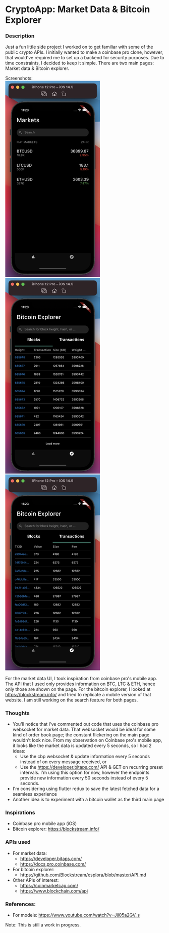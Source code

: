 # CryptoApp: Market Data & Bitcoin Explorer

### Description
Just a fun little side project I worked on to get familiar with some of the public crypto APIs. I initially wanted to make a coinbase pro clone, however, that would've required me to set up a backend for security purposes. Due to time constraints, I decided to keep it simple.
There are two main pages: Market data & Bitcoin explorer.

Screenshots:
<br/>
<img src="/screenshots/ss1.png" width=300>    <img src="/screenshots/ss2.png" width=300>    <img src="/screenshots/ss3.png" width=300>
<br/>

For the market data UI, I took inspiration from coinbase pro's mobile app. The API that I used only provides information on BTC, LTC & ETH, hence only those are shown on the page.
For the bitcoin explorer, I looked at https://blockstream.info/ and tried to replicate a mobile version of that website. 
I am still working on the search feature for both pages. 

 
### Thoughts
  * You'll notice that I've commented out code that uses the coinbase pro websocket for market data. That websocket would be ideal for some kind of order book page; the constant flickering on the main page wouldn't look nice. From my observation on Coinbase pro's mobile app, it looks like the market data is updated every 5 seconds, so I had 2 ideas:
    - Use the cbp websocket & update information every 5 seconds instead of on every message received, or
    - Use the https://developer.bitaps.com/ API & GET on recurring preset intervals. I'm using this option for now, however the endpoints provide new information every 50 seconds instead of every 5 seconds.
  * I'm considering using flutter redux to save the latest fetched data for a seamless experience
  * Another idea is to experiment with a bitcoin wallet as the third main page

### Inspirations
  * Coinbase pro mobile app (iOS)
  * Bitcoin explorer: https://blockstream.info/
### APIs used
  * For market data: 
    - https://developer.bitaps.com/
    - https://docs.pro.coinbase.com/
  * For bitcoin explorer:
    - https://github.com/Blockstream/esplora/blob/master/API.md
  * Other APIs of interest:
    - https://coinmarketcap.com/
    - https://www.blockchain.com/api
### References:
  * For models: https://www.youtube.com/watch?v=Jji05a2GV_s

Note: This is still a work in progress.
